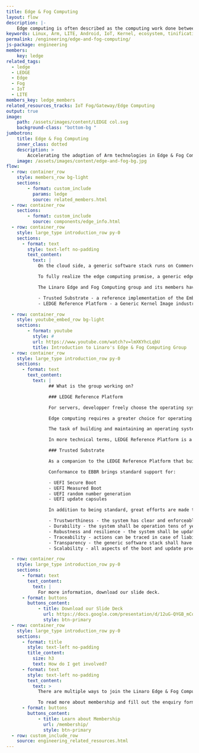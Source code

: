 ```yaml
---
title: Edge & Fog Computing
layout: flow
description: |-
    Edge computing is often described as the computing work done between “Things” and “The cloud”. The reality is far more complex.
keywords: Linux, Arm, LITE, Android, IoT, Kernel, ecosystem, tinification
permalink: /engineering/edge-and-fog-computing/
js-package: engineering
members:
    key: ledge
related_tags:
  - ledge
  - LEDGE
  - Edge
  - Fog
  - IoT
  - LITE
members_key: ledge_members
related_resources_tracks: IoT Fog/Gateway/Edge Computing
output: true
image:
    path: /assets/images/content/LEDGE col.svg
    background-class: "bottom-bg "
jumbotron:
    title: Edge & Fog Computing
    inner_class: dotted
    description: >
        Accelerating the adoption of Arm technologies in Edge & Fog Computing ecosystems
    image: /assets/images/content/edge-and-fog-bg.jpg
flow:
  - row: container_row
    style: members_row bg-light
    sections:
        - format: custom_include
          params: ledge
          source: related_members.html
  - row: container_row
    sections:
        - format: custom_include
          source: components/edge_info.html
  - row: container_row
    style: large_type introduction_row py-0
    sections:
      - format: text
        style: text-left no-padding
        text_content:
          text: |
            On the cloud side, a generic software stack runs on Commercial-Off-The-Shelf platforms. On the embedded side, each component is custom: the software stack, the firmware and the hardware platform are custom. Those two approaches adequately address very different market demands.

            To fully realize the edge computing promise, a generic edge software stack shall rely on a standard interface with the firmware and hardware platforms. Those later elements can remain highly customizable to efficiently address specific use cases.

            The Linaro Edge and Fog Computing group and its members have joined forces to make this hybridization a reality through two major efforts:

            - Trusted Substrate - a reference implementation of the Embedded Base Board Requirement (EBBR) firmware specification from Arm.
            - LEDGE Reference Platform - a Generic Kernel Image industrial ready Linux (a single bootable image can run on any EBBR compliant board).

  - row: container_row
    style: youtube_embed_row bg-light
    sections:
        - format: youtube
          style: #
          url: https://www.youtube.com/watch?v=lmXKYhcLqbU
          title: Introduction to Linaro's Edge & Fog Computing Group
  - row: container_row
    style: large_type introduction_row py-0
    sections:
      - format: text
        text_content:
          text: |
                ## What is the group working on?

                ### LEDGE Reference Platform

                For servers, developper freely choose the operating system they want from a commercial or free provider. For embedded systems, developers get their operating system out of a limited list available for a chip family from the silicon vendor.

                Edge computing requires a greater choice for operating systems that come with market specific features such as Time Sensitive Networking support for the industrial market or special trust and privacy capabilities for medical equipment.

                The task of building and maintaining an operating system is complex and costly. Linaro members are collaboratively building a Linux Reference Platform. Borrowing from the server market, a single LEDGE  Reference Platform binary image can run on any EBBR compliant platform. This build on the concepts of Generic Kernel Image pioneered by Google for the Android market. When moving from development to product, the Generic Kernel Image can be optimized for a platform to get the benefits of genericity without sacrificing performance. The efforts to create this Reference Platform allow any organization to easily create Linux distributions for vertical markets, focusing on the high level features of the operating system.

                In more technical terms, LEDGE Reference Platform is a lightweight highly secure and robust container runtime environment that has dependable boot and update capabilities. It comes with a full set of security policies with SELinux, IMA and other technologies that can be further adapted to specific markets.

                ### Trusted Substrate

                As a companion to the LEDGE Reference Platform that builds on [Embedded Base Boot Requirement](https://developer.arm.com/architectures/platform-design/embedded-systems) compliant platforms, Linaro and its members are building an EBBR reference implementation based on U-Boot.

                Conformance to EBBR brings standard support for:

                - UEFI Secure Boot
                - UEFI Measured Boot
                - UEFI random number generation
                - UEFI update capsules

                In addition to being standard, great efforts are made to making the boot and update processes “dependable” which translates into a qualities of:

                - Trustworthiness - the system has clear and enforceable authority lines
                - Durability - the system shall be operation tens of years
                - Robustness and resilience - the system shall be updateable in confidence that it will remain operational regardless of incidents
                - Traceability - actions can be traced in case of liability forensics
                - Transparency - the generic software stack shall have no knowledge of implementation details
                - Scalability - all aspects of the boot and update process shall accommodate demographics of trillion devices

  - row: container_row
    style: large_type introduction_row py-0
    sections:
      - format: text
        text_content:
          text: |
            For more information, download our slide deck.
      - format: buttons
        buttons_content:
            - title: Download our Slide Deck
              url: https://docs.google.com/presentation/d/12uG-QYGB_mCoU7TBanIdVKrs2y72imccn6lzXzGh68I/edit#slide=id.g4ebc95b9e6_0_91
              style: btn-primary
  - row: container_row
    style: large_type introduction_row py-0
    sections:
      - format: title
        style: text-left no-padding
        title_content:
          size: h3
          text: How do I get involved?
      - format: text
        style: text-left no-padding
        text_content:
          text: >
            There are multiple ways to join the Linaro Edge & Fog Computing Group - you can either join at Group membership level which allows you to participate in all work and projects managed by the group. Or you can join at Club or Core level, both of which allow you to participate in the Edge & Fog Computing Group as well as other Linaro segment groups.

            To read more about membership and fill out the enquiry form, click here:
      - format: buttons
        buttons_content:
            - title: Learn about Membership
              url: /membership/
              style: btn-primary
  - row: custom_include_row
    source: engineering_related_resources.html
---
```

